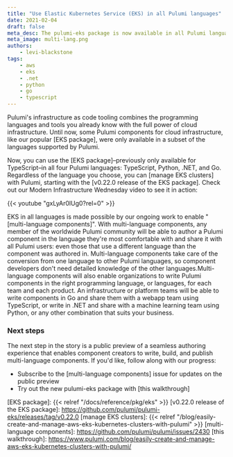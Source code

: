 ```yaml
---
title: "Use Elastic Kubernetes Service (EKS) in all Pulumi languages"
date: 2021-02-04
draft: false
meta_desc: The pulumi-eks package is now available in all Pulumi languages&#58; Python, Go, .NET, and TypeScript.
meta_image: multi-lang.png
authors:
    - levi-blackstone
tags:
    - aws
    - eks
    - .net
    - python
    - go
    - typescript
---
```


Pulumi's infrastructure as code tooling combines the programming languages and tools you already know with the full power of cloud
infrastructure. Until now, some Pulumi components for cloud infrastructure, like our popular [EKS package], were
only available in a subset of the languages supported by Pulumi.

Now, you can use the [EKS package]–previously only available for TypeScript–in all four Pulumi languages: TypeScript, Python, .NET,
and Go. Regardless of the language you choose, you can [manage EKS clusters] with Pulumi, starting with the [v0.22.0 release of the
EKS package]. Check out our Modern Infrastructure Wednesday video to see it in action:

{{< youtube "gxLyAr0lUg0?rel=0" >}}

<!--more-->

EKS in all languages is made possible by our ongoing work to enable "[multi-language components]". With multi-language components,
any member of the worldwide Pulumi community will be able to author a Pulumi component in the language they're most comfortable
with and share it with all Pulumi users: even those that use a different language than the component was authored in. Multi-language
components take care of the conversion from one language to other Pulumi languages, so component developers don't need detailed
knowledge of the other languages.Multi-language components will also enable organizations to write Pulumi components in the right
programming language, or languages, for each team and each product. An infrastructure or platform teams will be able to write
components in Go and share them with a webapp team using TypeScript, or write in .NET and share with a machine learning team using
Python, or any other combination that suits your business.

### Next steps

The next step in the story is a public preview of a seamless authoring experience that enables component creators to write, build,
and publish multi-language components. If you'd like, follow along with our progress:

- Subscribe to the [multi-language components] issue for updates on the public preview
- Try out the new pulumi-eks package with [this walkthrough]

<!-- markdownlint-disable url -->
[EKS package]: {{< relref "/docs/reference/pkg/eks" >}}
[v0.22.0 release of the EKS package]: https://github.com/pulumi/pulumi-eks/releases/tag/v0.22.0
[manage EKS clusters]: {{< relref "/blog/easily-create-and-manage-aws-eks-kubernetes-clusters-with-pulumi" >}}
[multi-language components]: https://github.com/pulumi/pulumi/issues/2430
[this walkthrough]:  https://www.pulumi.com/blog/easily-create-and-manage-aws-eks-kubernetes-clusters-with-pulumi/
<!-- markdownlint-enable url -->

